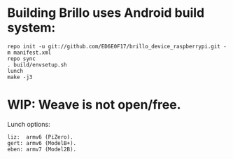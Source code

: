 # Building Brillo uses Android build system:

    repo init -u git://github.com/ED6E0F17/brillo_device_raspberrypi.git -m manifest.xml
    repo sync
    . build/envsetup.sh 
    lunch
    make -j3

# WIP: Weave is not open/free.

Lunch options:

    liz:  armv6 (PiZero).
    gert: armv6 (ModelB+).
    eben: armv7 (Model2B).

